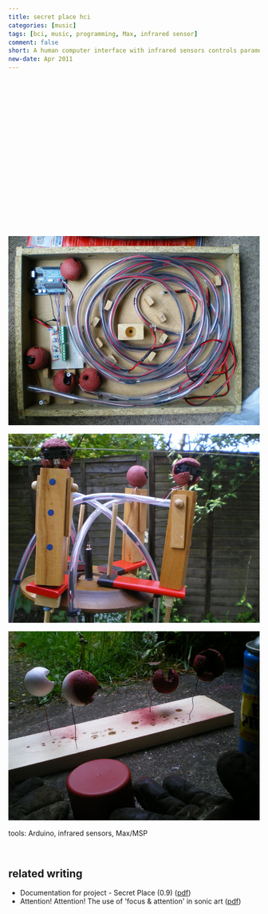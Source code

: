 ```yaml
---
title: secret place hci
categories: [music]
tags: [bci, music, programming, Max, infrared sensor]
comment: false
short: A human computer interface with infrared sensors controls parameters of a soundscape e.g. spacialisation and instrument volume.
new-date: Apr 2011
---
```

<br>
<div class="wistia_responsive_padding" style="padding:56.25% 0 0 0;position:relative;"><div class="wistia_responsive_wrapper" style="height:100%;left:0;position:absolute;top:0;width:100%;">
<div id="wistia_irfrbu2ryd" class="wistia_embed" style="width:100%px;height:100%px;">&nbsp;</div>
</div></div>
<script charset="ISO-8859-1" src="//fast.wistia.com/assets/external/E-v1.js"></script>
<script>
wistiaEmbed = Wistia.embed("irfrbu2ryd", {
  videoFoam: true
});
</script>

![box](/../assets/img/2011-04-06-secret-place-01.jpg)

![heads](/../assets/img/2011-04-06-secret-place-02.jpg)

![spraying](/../assets/img/2011-04-06-secret-place-03.jpg)

tools: Arduino, infrared sensors, Max/MSP

<br>

## related writing
- Documentation for project - Secret Place (0.9) (<a href="/../assets/doc/K_Hofstadter_2010_Secret_Place_Project.pdf">pdf</a>)    
- Attention! Attention! The use of 'focus & attention' in sonic art (<a href="/../assets/doc/K_Hofstadter_2010_attention_attention_the_use_of_focus_and_ attention_in_sonic_art.pdf">pdf</a>)
